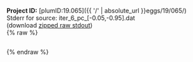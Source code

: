 **Project ID:** [plumID:19.065]({{ '/' | absolute_url }}eggs/19/065/)  
Stderr for source:  iter_6_pc_[-0.05,-0.95].dat   
(download [zipped raw stdout](iter_6_pc_[-0.05,-0.95].dat.plumed.stdout.txt.zip))  
{% raw %}
<pre>
</pre>
{% endraw %}
